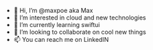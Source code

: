 - 👋 Hi, I’m @maxpoe aka Max
- 👀 I’m interested in cloud and new technologies
- 🌱 I’m currently learning swiftui
- 💞️ I’m looking to collaborate on cool new things
- 📫 You can reach me on LinkedIN

<!---
maxpoe/maxpoe is a ✨ special ✨ repository because its `README.md` (this file) appears on your GitHub profile.
You can click the Preview link to take a look at your changes.
--->
